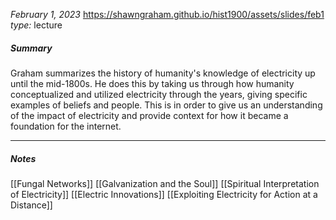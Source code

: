 *February 1, 2023*
https://shawngraham.github.io/hist1900/assets/slides/feb1
*type:* lecture

##### Summary
Graham summarizes the history of humanity's knowledge of electricity up until the mid-1800s. He does this by taking us through how humanity conceptualized and utilized electricity through the years, giving specific examples of beliefs and people. This is in order to give us an understanding of the impact of electricity and provide context for how it became a foundation for the internet.

---

##### Notes
[[Fungal Networks]]
[[Galvanization and the Soul]]
[[Spiritual Interpretation of Electricity]]
[[Electric Innovations]]
[[Exploiting Electricity for Action at a Distance]]
